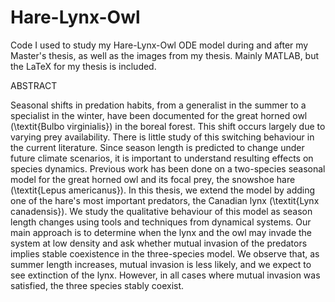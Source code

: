 # Hare-Lynx-Owl
Code I used to study my Hare-Lynx-Owl ODE model during and after my Master's thesis, as well as the images from my thesis. Mainly MATLAB, but the LaTeX for my thesis is included.

ABSTRACT

Seasonal shifts in predation habits, from a generalist in the summer to a specialist in the winter, have been documented for the great horned owl (\textit{Bulbo virginialis}) in the boreal forest. This shift occurs largely due to varying prey availability. There is little study of this switching behaviour in the current literature. Since season length is predicted to change under future climate scenarios, it is important to understand resulting effects on species dynamics. Previous work has been done on a two-species seasonal model for the great horned owl and its focal prey, the snowshoe hare (\textit{Lepus americanus}). In this thesis, we extend the model by adding one of the hare's most important predators, the Canadian lynx (\textit{Lynx canadensis}). We study the qualitative behaviour of this model as season length changes using tools and techniques from dynamical systems. Our main approach is to determine when the lynx and the owl may invade the system at low density and ask whether mutual invasion of the predators implies stable coexistence in the three-species model. We observe that, as summer length increases, mutual invasion is less likely, and we expect to see extinction of the lynx. However, in all cases where mutual invasion was satisfied, the three species stably coexist.
